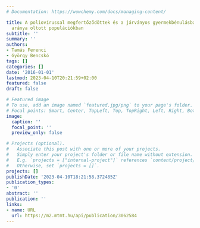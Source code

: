 ```yaml
---
# Documentation: https://wowchemy.com/docs/managing-content/

title: A poliovírussal megfertőződöttek és a járványos gyermekbénulásban megbetegedettek
  aránya oltott populációkban
subtitle: ''
summary: ''
authors:
- Tamás Ferenci
- György Bencskó
tags: []
categories: []
date: '2016-01-01'
lastmod: 2023-04-10T20:21:59+02:00
featured: false
draft: false

# Featured image
# To use, add an image named `featured.jpg/png` to your page's folder.
# Focal points: Smart, Center, TopLeft, Top, TopRight, Left, Right, BottomLeft, Bottom, BottomRight.
image:
  caption: ''
  focal_point: ''
  preview_only: false

# Projects (optional).
#   Associate this post with one or more of your projects.
#   Simply enter your project's folder or file name without extension.
#   E.g. `projects = ["internal-project"]` references `content/project/deep-learning/index.md`.
#   Otherwise, set `projects = []`.
projects: []
publishDate: '2023-04-10T18:21:58.372485Z'
publication_types:
- '0'
abstract: ''
publication: ''
links:
- name: URL
  url: https://m2.mtmt.hu/api/publication/3062584
---
```

